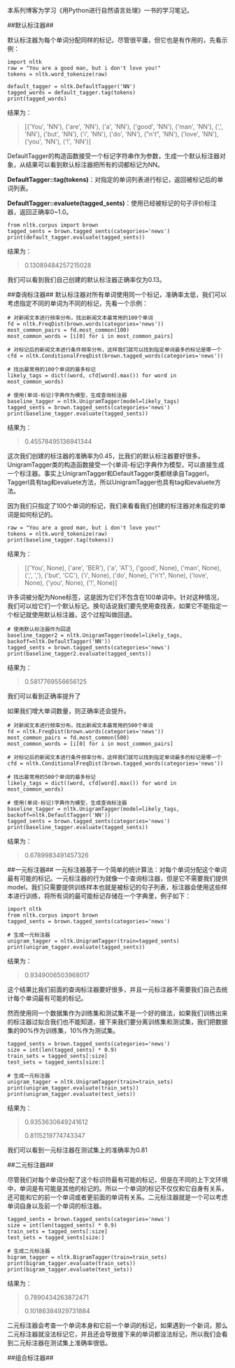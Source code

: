 本系列博客为学习《用Python进行自然语言处理》一书的学习笔记。

##默认标注器##

默认标注器为每个单词分配同样的标记，尽管很平庸，但它也是有作用的，先看示例：
    
    import nltk
    raw = "You are a good man, but i don't love you!"
    tokens = nltk.word_tokenize(raw)

    default_tagger = nltk.DefaultTagger('NN')
    tagged_words = default_tagger.tag(tokens)
    print(tagged_words)

结果为：
> [('You', 'NN'), ('are', 'NN'), ('a', 'NN'), ('good', 'NN'), ('man', 'NN'), (',', 'NN'), ('but', 'NN'), ('i', 'NN'), ('do', 'NN'), ("n't", 'NN'), ('love', 'NN'), ('you', 'NN'), ('!', 'NN')]

DefaultTagger的构造函数接受一个标记字符串作为参数，生成一个默认标注器对象，从结果可以看到默认标注器把所有的词都标记为NN。

**DefaultTagger::tag(tokens)**：对指定的单词列表进行标记，返回被标记后的单词列表。

**DefaultTagger::evaluete(tagged_sents)**：使用已经被标记的句子评价标注器，返回正确率0~1.0。

    from nltk.corpus import brown
    tagged_sents = brown.tagged_sents(categories='news')
    print(default_tagger.evaluate(tagged_sents))

结果为：
> 0.13089484257215028

我们可以看到我们自己创建的默认标注器正确率仅为0.13。

##查询标注器##
默认标注器对所有单词使用同一个标记，准确率太低，我们可以考虑指定不同的单词为不同的标记，先看一个示例：

    # 对新闻文本进行频率分布，找出新闻文本最常用的100个单词
    fd = nltk.FreqDist(brown.words(categories='news'))
    most_common_pairs = fd.most_common(100)
    most_common_words = [i[0] for i in most_common_pairs]

    # 对标记后的新闻文本进行条件频率分布，这样我们就可以找到指定单词最多的标记是哪一个
    cfd = nltk.ConditionalFreqDist(brown.tagged_words(categories='news'))

    # 找出最常用的100个单词的最多标记
    likely_tags = dict((word, cfd[word].max()) for word in most_common_words)
    
    # 使用(单词-标记)字典作为模型，生成查询标注器
    baseline_tagger = nltk.UnigramTagger(model=likely_tags)
    tagged_sents = brown.tagged_sents(categories='news')
    print(baseline_tagger.evaluate(tagged_sents))

结果为：
> 0.45578495136941344

这次我们创建的标注器的准确率为0.45，比我们的默认标注器要好很多。UnigramTagger类的构造函数接受一个(单词-标记)字典作为模型，可以直接生成一个标注器。事实上UnigramTagger和DefaultTagger类都继承自TaggerI，TaggerI具有tag和evaluete方法，所以UnigramTagger也具有tag和evaluete方法。

因为我们只指定了100个单词的标记，我们来看看我们创建的标注器对未指定的单词是如何标记的。

    raw = "You are a good man, but i don't love you!"
    tokens = nltk.word_tokenize(raw)
    print(baseline_tagger.tag(tokens))

结果为：
> [('You', None), ('are', 'BER'), ('a', 'AT'), ('good', None), ('man', None), (',', ','), ('but', 'CC'), ('i', None), ('do', None), ("n't", None), ('love', None), ('you', None), ('!', None)]

许多词被分配为None标签，这是因为它们不包含在100单词中。针对这种情况，我们可以给它们一个默认标记。换句话说我们要先使用查找表，如果它不能指定一个标记就使用默认标注器，这个过程叫做回退。
    
    # 使用默认标注器作为回退
    baseline_tagger2 = nltk.UnigramTagger(model=likely_tags, backoff=nltk.DefaultTagger('NN'))
    tagged_sents = brown.tagged_sents(categories='news')
    print(baseline_tagger2.evaluate(tagged_sents))

结果为：
> 0.5817769556656125

我们可以看到正确率提升了

如果我们增大单词数量，则正确率还会提升。
    
    # 对新闻文本进行频率分布，找出新闻文本最常用的500个单词
    fd = nltk.FreqDist(brown.words(categories='news'))
    most_common_pairs = fd.most_common(500)
    most_common_words = [i[0] for i in most_common_pairs]

    # 对标记后的新闻文本进行条件频率分布，这样我们就可以找到指定单词最多的标记是哪一个
    cfd = nltk.ConditionalFreqDist(brown.tagged_words(categories='news'))

    # 找出最常用的500个单词的最多标记
    likely_tags = dict((word, cfd[word].max()) for word in most_common_words)

    # 使用(单词-标记)字典作为模型，生成查询标注器
    baseline_tagger = nltk.UnigramTagger(model=likely_tags, backoff=nltk.DefaultTagger('NN'))
    tagged_sents = brown.tagged_sents(categories='news')
    print(baseline_tagger.evaluate(tagged_sents))

结果为：
> 0.6789983491457326


##一元标注器##
一元标注器基于一个简单的统计算法：对每个单词分配这个单词最有可能的标记。一元标注器的行为就像一个查询标注器，但是它不需要我们提供model，我们只需要提供训练样本也就是被标记的句子列表，标注器会使用这些样本进行训练，将所有词的最可能标记存储在一个字典里，例子如下：

    import nltk
    from nltk.corpus import brown
    tagged_sents = brown.tagged_sents(categories='news')

    # 生成一元标注器
    unigram_tagger = nltk.UnigramTagger(train=tagged_sents)
    print(unigram_tagger.evaluate(tagged_sents))

结果为：
> 0.9349006503968017

这个结果比我们前面的查询标注器要好很多，并且一元标注器不需要我们自己去统计每个单词最有可能的标记。

然而使用同一个数据集作为训练集和测试集不是一个好的做法，如果我们训练出来的标注器过拟合我们也不能知道，接下来我们要分离训练集和测试集，我们把数据集的90%作为训练集，10%作为测试集。
    
    tagged_sents = brown.tagged_sents(categories='news')
    size = int(len(tagged_sents) * 0.9)
    train_sets = tagged_sents[:size]
    test_sets = tagged_sents[size:]
    
    # 生成一元标注器
    unigram_tagger = nltk.UnigramTagger(train=train_sets)
    print(unigram_tagger.evaluate(train_sets))
    print(unigram_tagger.evaluate(test_sets))

结果为：
> 0.9353630649241612
> 
> 0.8115219774743347

我们可以看到一元标注器在测试集上的准确率为0.81

##二元标注器##

尽管我们对每个单词分配了这个标识符最有可能的标记，但是在不同的上下文环境中，单词是有可能是其他的标记的。所以一个单词的标记不仅仅和它自身有关系，还可能和它的前一个单词或者更前面的单词有关系。二元标注器就是一个可以考虑单词自身以及前一个单词的标注器。

    tagged_sents = brown.tagged_sents(categories='news')
    size = int(len(tagged_sents) * 0.9)
    train_sets = tagged_sents[:size]
    test_sets = tagged_sents[size:]

    # 生成二元标注器
    bigram_tagger = nltk.BigramTagger(train=train_sets)
    print(bigram_tagger.evaluate(train_sets))
    print(bigram_tagger.evaluate(test_sets))

结果为：
> 0.7890434263872471
> 
> 0.10186384929731884

二元标注器会考查一个单词本身和它前一个单词的标记，如果遇到一个新词，那么二元标注器就没法标记它，并且还会导致接下来的单词都没法标记，所以我们会看到二元标注器在测试集上准确率很低。

##组合标注器##
    
    
